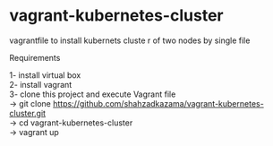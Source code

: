 # vagrant-kubernetes-cluster
vagrantfile to install kubernets cluste r of two nodes by single file


Requirements

1- install virtual box <br/>
2- install vagrant  <br/>
3- clone this project and execute Vagrant file <br/>
  <t/> -> git clone https://github.com/shahzadkazama/vagrant-kubernetes-cluster.git <br/>
  <t/> -> cd vagrant-kubernetes-cluster <br/>
  <t/> -> vagrant up <br/>
  

